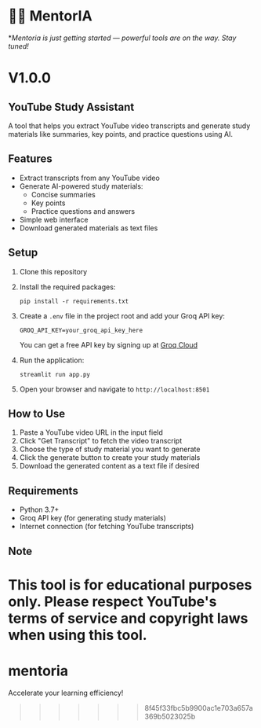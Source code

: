 # **🧙‍♂️ MentorIA**
**_Mentoria is just getting started — powerful tools are on the way. Stay tuned!_*

# V1.0.0
## YouTube Study Assistant

A tool that helps you extract YouTube video transcripts and generate study materials like summaries, key points, and practice questions using AI.

## Features

- Extract transcripts from any YouTube video
- Generate AI-powered study materials:
  - Concise summaries
  - Key points
  - Practice questions and answers
- Simple web interface
- Download generated materials as text files

## Setup

1. Clone this repository
2. Install the required packages:
   ```
   pip install -r requirements.txt
   ```
3. Create a `.env` file in the project root and add your Groq API key:
   ```
   GROQ_API_KEY=your_groq_api_key_here
   ```
   
   You can get a free API key by signing up at [Groq Cloud](https://console.groq.com/keys)
4. Run the application:
   ```
   streamlit run app.py
   ```
5. Open your browser and navigate to `http://localhost:8501`

## How to Use

1. Paste a YouTube video URL in the input field
2. Click "Get Transcript" to fetch the video transcript
3. Choose the type of study material you want to generate
4. Click the generate button to create your study materials
5. Download the generated content as a text file if desired

## Requirements

- Python 3.7+
- Groq API key (for generating study materials)
- Internet connection (for fetching YouTube transcripts)

## Note

This tool is for educational purposes only. Please respect YouTube's terms of service and copyright laws when using this tool.
=======
# mentoria
Accelerate your learning efficiency!
>>>>>>> 8f45f33fbc5b9900ac1e703a657a369b5023025b
